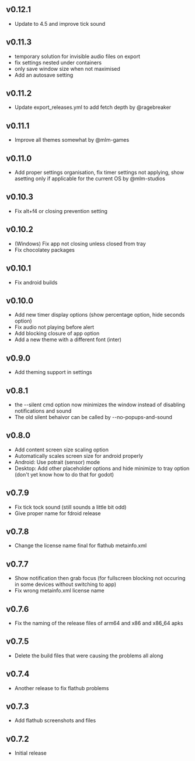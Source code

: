 ## v0.12.1

- Update to 4.5 and improve tick sound


## v0.11.3

- temporary solution for invisible audio files on export
- fix settings nested under containers
- only save window size when not maximised
- Add an autosave setting


## v0.11.2

- Update export_releases.yml to add fetch depth by @ragebreaker


## v0.11.1

- Improve all themes somewhat by @mlm-games


## v0.11.0

- Add proper settings organisation, fix timer settings not applying, show asetting only if applicable for the current OS by @mlm-studios


## v0.10.3

 - Fix alt+f4 or closing prevention setting

## v0.10.2

 - (Windows) Fix app not closing unless closed from tray
 - Fix chocolatey packages

## v0.10.1

 - Fix android builds

## v0.10.0

 - Add new timer display options (show percentage option, hide seconds option)
 - Fix audio not playing before alert
 - Add blocking closure of app option
 - Add a new theme with a different font (inter)

## v0.9.0

 - Add theming support in settings

## v0.8.1

 - the --silent cmd option now minimizes the window instead of disabling notifications and sound 
 - The old silent behaivor can be called by --no-popups-and-sound 

## v0.8.0

 - Add content screen size scaling option
 - Automatically scales screen size for android properly
 - Android: Use potrait (sensor) mode
 - Desktop: Add other placeholder options and hide minimize to tray option (don't yet know how to do that for godot)

## v0.7.9

 - Fix tick tock sound (still sounds a little bit odd)
 - Give proper name for fdroid release

## v0.7.8

 - Change the license name final for flathub metainfo.xml

## v0.7.7

 - Show notification then grab focus (for fullscreen blocking not occuring in some devices without switching to app)
 - Fix wrong metainfo.xml license name

## v0.7.6

 - Fix the naming of the release files of arm64 and x86 and x86_64 apks

## v0.7.5

 - Delete the build files that were causing the problems all along

## v0.7.4

 - Another release to fix flathub problems

## v0.7.3

 - Add flathub screenshots and files

## v0.7.2

 - Initial release
